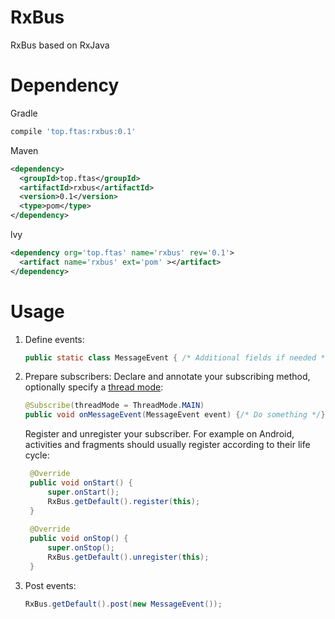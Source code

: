 # RxBus

RxBus based on RxJava

# Dependency

Gradle

```gradle
compile 'top.ftas:rxbus:0.1'
```

Maven

```xml
<dependency>
  <groupId>top.ftas</groupId>
  <artifactId>rxbus</artifactId>
  <version>0.1</version>
  <type>pom</type>
</dependency>
```

lvy

```xml
<dependency org='top.ftas' name='rxbus' rev='0.1'>
  <artifact name='rxbus' ext='pom' ></artifact>
</dependency>
```

# Usage

1. Define events:

    ```java  
    public static class MessageEvent { /* Additional fields if needed */ }
    ```

2. Prepare subscribers:
    Declare and annotate your subscribing method, optionally specify a [thread mode](http://greenrobot.org/eventbus/documentation/delivery-threads-threadmode/):  

    ```java
    @Subscribe(threadMode = ThreadMode.MAIN)  
    public void onMessageEvent(MessageEvent event) {/* Do something */};
    ```
    Register and unregister your subscriber. For example on Android, activities and fragments should usually register according to their life cycle:

   ```java
    @Override
    public void onStart() {
        super.onStart();
        RxBus.getDefault().register(this);
    }
 
    @Override
    public void onStop() {
        super.onStop();
        RxBus.getDefault().unregister(this);
    }
    ```

3. Post events:

	```java
    RxBus.getDefault().post(new MessageEvent());
	```


